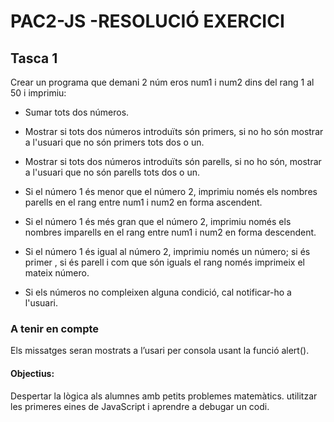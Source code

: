 # PAC2-JS -RESOLUCIÓ EXERCICI

## Tasca 1

Crear un programa que demani 2 núm eros num1 i num2 dins del rang 1 al 50 i imprimiu:

- Sumar tots dos números.

- Mostrar si tots dos números introduïts són primers, si no ho són mostrar a l'usuari que no són primers tots dos o un.

- Mostrar si tots dos números introduïts són parells, si no ho són, mostrar a l'usuari que no són parells tots dos o un.

- Si el número 1 és menor que el número 2, imprimiu només els nombres parells en el rang entre num1 i num2 en forma ascendent.

- Si el número 1 és més gran que el número 2, imprimiu només els nombres imparells en el rang entre num1 i num2 en forma descendent.

- Si el número 1 és igual al número 2, imprimiu només un número; si és primer , si és parell i com que són iguals el rang només imprimeix el mateix número. 

- Si els números no compleixen alguna condició, cal notificar-ho a l'usuari.

### A tenir en compte

Els missatges seran mostrats a l’usari per consola usant la funció alert().

#### Objectius:

Despertar la lògica als alumnes amb petits problemes matemàtics. utilitzar les primeres eines de
JavaScript i aprendre a debugar un codi.
